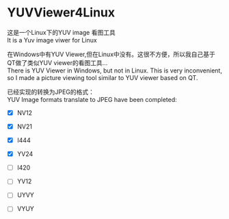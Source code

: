 # YUVViewer4Linux  
这是一个Linux下的YUV image 看图工具   
It is a Yuv image viwer for Linux   

在Windows中有YUV Viewer,但在Linux中没有。这很不方便，所以我自己基于QT做了类似YUV viewer的看图工具...  
There is YUV Viewer in Windows, but not in Linux. This is very inconvenient, so I made a picture viewing tool similar to YUV viewer based on QT.  

已经实现的转换为JPEG的格式：  
YUV Image formats translate to JPEG have been completed:  

- [x] NV12
- [x] NV21
- [x] I444
- [x] YV24
- [ ] I420
- [ ] YV12
- [ ] UYVY
- [ ] VYUY

